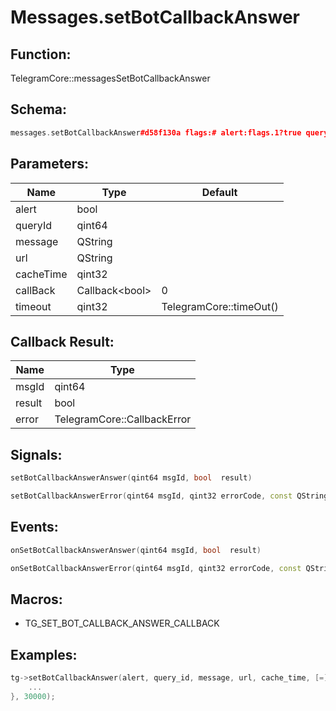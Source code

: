 # Messages.setBotCallbackAnswer

## Function:

TelegramCore::messagesSetBotCallbackAnswer

## Schema:

```c++
messages.setBotCallbackAnswer#d58f130a flags:# alert:flags.1?true query_id:long message:flags.0?string url:flags.2?string cache_time:int = Bool;
```
## Parameters:

|Name|Type|Default|
|----|----|-------|
|alert|bool||
|queryId|qint64||
|message|QString||
|url|QString||
|cacheTime|qint32||
|callBack|Callback&lt;bool&gt;|0|
|timeout|qint32|TelegramCore::timeOut()|

## Callback Result:

|Name|Type|
|----|----|
|msgId|qint64|
|result|bool|
|error|TelegramCore::CallbackError|

## Signals:

```c++
setBotCallbackAnswerAnswer(qint64 msgId, bool  result)
```
```c++
setBotCallbackAnswerError(qint64 msgId, qint32 errorCode, const QString &errorText)
```

## Events:

```c++
onSetBotCallbackAnswerAnswer(qint64 msgId, bool  result)
```
```c++
onSetBotCallbackAnswerError(qint64 msgId, qint32 errorCode, const QString &errorText)
```

## Macros:

* TG_SET_BOT_CALLBACK_ANSWER_CALLBACK

## Examples:

```c++
tg->setBotCallbackAnswer(alert, query_id, message, url, cache_time, [=](TG_SET_BOT_CALLBACK_ANSWER_CALLBACK){
    ...
}, 30000);
```
